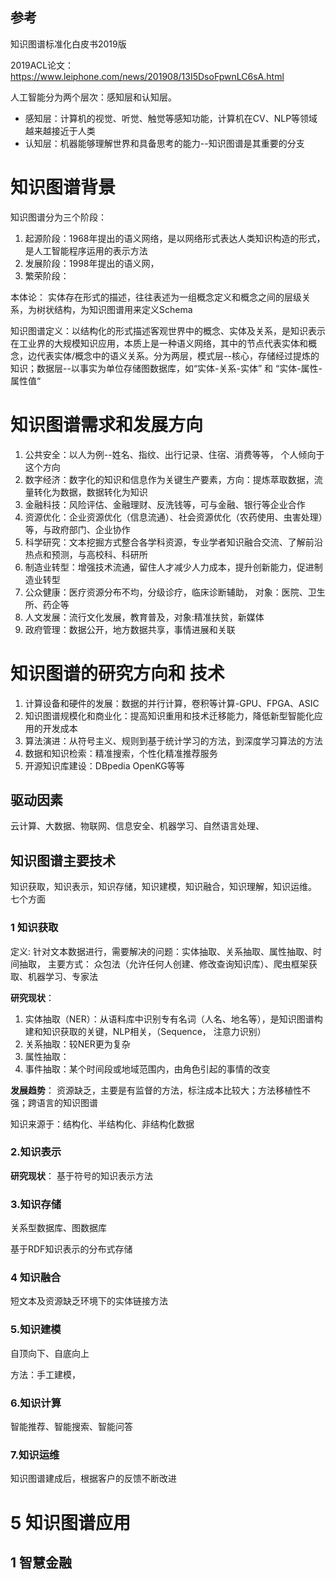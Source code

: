 ## 参考

知识图谱标准化白皮书2019版

2019ACL论文：https://www.leiphone.com/news/201908/13I5DsoFpwnLC6sA.html



人工智能分为两个层次：感知层和认知层。

- 感知层：计算机的视觉、听觉、触觉等感知功能，计算机在CV、NLP等领域越来越接近于人类
- 认知层：机器能够理解世界和具备思考的能力--知识图谱是其重要的分支

# 知识图谱背景

知识图谱分为三个阶段：

1. 起源阶段：1968年提出的语义网络，是以网络形式表达人类知识构造的形式，是人工智能程序运用的表示方法
2. 发展阶段：1998年提出的语义网，
3. 繁荣阶段：

本体论： 实体存在形式的描述，往往表述为一组概念定义和概念之间的层级关系，为树状结构，为知识图谱用来定义Schema

知识图谱定义：以结构化的形式描述客观世界中的概念、实体及关系，是知识表示在工业界的大规模知识应用，本质上是一种语义网络，其中的节点代表实体和概念，边代表实体/概念中的语义关系。分为两层，模式层--核心，存储经过提炼的知识；数据层--以事实为单位存储图数据库，如“实体-关系-实体” 和 “实体-属性-属性值“

# 知识图谱需求和发展方向

1. 公共安全：以人为例--姓名、指纹、出行记录、住宿、消费等等， 个人倾向于这个方向
2. 数字经济：数字化的知识和信息作为关键生产要素，方向：提炼萃取数据，流量转化为数据，数据转化为知识
3. 金融科技：风险评估、金融理财、反洗钱等，可与金融、银行等企业合作
4. 资源优化：企业资源优化（信息流通）、社会资源优化（农药使用、虫害处理）等，与政府部门、企业协作
5. 科学研究：文本挖掘方式整合各学科资源，专业学者知识融合交流、了解前沿热点和预测，与高校科、科研所
6. 制造业转型：增强技术流通，留住人才减少人力成本，提升创新能力，促进制造业转型
7. 公众健康：医疗资源分布不均，分级诊疗，临床诊断辅助， 对象：医院、卫生所、药企等
8. 人文发展：流行文化发展，教育普及，对象:精准扶贫，新媒体
9. 政府管理：数据公开，地方数据共享，事情进展和关联

# 知识图谱的研究方向和 技术

1. 计算设备和硬件的发展：数据的并行计算，卷积等计算-GPU、FPGA、ASIC
2. 知识图谱规模化和商业化：提高知识重用和技术迁移能力，降低新型智能化应用的开发成本
3. 算法演进：从符号主义、规则到基于统计学习的方法，到深度学习算法的方法
4. 数据和知识检索：精准搜索，个性化精准推荐服务
5. 开源知识库建设：DBpedia OpenKG等等

## 驱动因素

云计算、大数据、物联网、信息安全、机器学习、自然语言处理、

## 知识图谱主要技术

知识获取，知识表示，知识存储，知识建模，知识融合，知识理解，知识运维。 七个方面

### 1 知识获取

定义: 针对文本数据进行，需要解决的问题：实体抽取、关系抽取、属性抽取、时间抽取， 主要方式： 众包法（允许任何人创建、修改查询知识库）、爬虫框架获取、机器学习、专家法

**研究现状**： 

1. 实体抽取（NER）：从语料库中识别专有名词（人名、地名等），是知识图谱构建和知识获取的关键，NLP相关，（Sequence， 注意力识别）
2. 关系抽取：较NER更为复杂
3. 属性抽取：
4. 事件抽取：某个时间段或地域范围内，由角色引起的事情的改变

**发展趋势**： 资源缺乏，主要是有监督的方法，标注成本比较大；方法移植性不强；跨语言的知识图谱

知识来源于：结构化、半结构化、非结构化数据

### 2.知识表示

**研究现状**： 基于符号的知识表示方法

### 3.知识存储

关系型数据库、图数据库

基于RDF知识表示的分布式存储  

### 4 知识融合

短文本及资源缺乏环境下的实体链接方法

### 5.知识建模

自顶向下、自底向上

方法：手工建模，

### 6.知识计算

智能推荐、智能搜索、智能问答

### 7.知识运维

知识图谱建成后，根据客户的反馈不断改进

# 5 知识图谱应用

## 1 智慧金融

